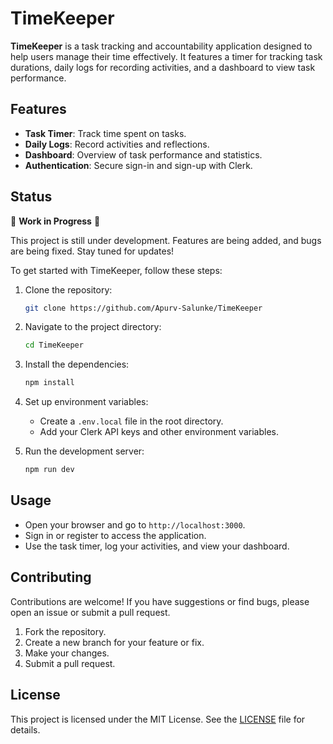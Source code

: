 # TimeKeeper

**TimeKeeper** is a task tracking and accountability application designed to help users manage their time effectively. It features a timer for tracking task durations, daily logs for recording activities, and a dashboard to view task performance.

## Features

- **Task Timer**: Track time spent on tasks.
- **Daily Logs**: Record activities and reflections.
- **Dashboard**: Overview of task performance and statistics.
- **Authentication**: Secure sign-in and sign-up with Clerk.

## Status

🚧 **Work in Progress** 🚧

This project is still under development. Features are being added, and bugs are being fixed. Stay tuned for updates!



To get started with TimeKeeper, follow these steps:

1. Clone the repository:
    ```bash
    git clone https://github.com/Apurv-Salunke/TimeKeeper
    ```
2. Navigate to the project directory:
    ```bash
    cd TimeKeeper
    ```
3. Install the dependencies:
    ```bash
    npm install
    ```
4. Set up environment variables:
    - Create a `.env.local` file in the root directory.
    - Add your Clerk API keys and other environment variables.

5. Run the development server:
    ```bash
    npm run dev
    ```

## Usage

- Open your browser and go to `http://localhost:3000`.
- Sign in or register to access the application.
- Use the task timer, log your activities, and view your dashboard.

## Contributing

Contributions are welcome! If you have suggestions or find bugs, please open an issue or submit a pull request.

1. Fork the repository.
2. Create a new branch for your feature or fix.
3. Make your changes.
4. Submit a pull request.

## License

This project is licensed under the MIT License. See the [LICENSE](LICENSE) file for details.


